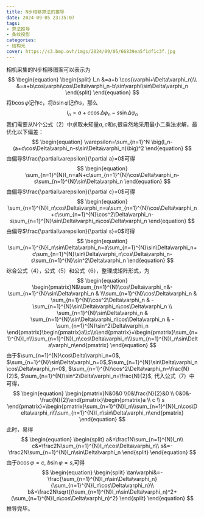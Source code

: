 ```yaml
---
title: N步相移算法的推导
date: 2024-09-05 23:35:07
tags: 
- 算法推导 
- 条纹投影
categories: 
- 结构光
cover: https://s3.bmp.ovh/imgs/2024/09/05/66839ea5f1df1c3f.jpg
---
```

相机采集的N步相移图案可以表示为
$$
\begin{equation}
\begin{split}   I_n &=a+b \cos(\varphi+\Delta\varphi_n)\\
      &=a+b\cos\varphi\cos\Delta\varphi_n-b\sin\varphi\sin\Delta\varphi_n
\end{split}
\end{equation}
$$
将$b\cos\varphi$记作$c$，将$b\sin\varphi$记作$s$，那么
$$
\begin{equation}
I_n=a+c\cos\Delta\varphi_n-s\sin\Delta\varphi_n
\end{equation}
$$
我们需要从N个公式（2）中求取未知量$a,c$和$s$,很自然地采用最小二乘法求解，最优化以下偏差：
$$
\begin{equation}
\varepsilon=\sum_{n=1}^N \big(I_n-(a+c\cos\Delta\varphi_n-s\sin\Delta\varphi_n)\big)^2
\end{equation}
$$
由偏导$\frac{\partial\varepsilon}{\partial a}=0$可得
$$
\begin{equation}
\sum_{n=1}^{N}I_n=aN+c\sum_{n=1}^{N}\cos\Delta\varphi_n-s\sum_{n=1}^{N}\sin\Delta\varphi_n
\end{equation}
$$
由偏导$\frac{\partial\varepsilon}{\partial c}=0$可得
$$
\begin{equation}
\sum_{n=1}^{N}I_n\cos\Delta\varphi_n=a\sum_{n=1}^{N}\cos\Delta\varphi_n+c\sum_{n=1}^{N}\cos^2\Delta\varphi_n-s\sum_{n=1}^{N}\sin\Delta\varphi_n\cos\Delta\varphi_n
\end{equation}
$$
由偏导$\frac{\partial\varepsilon}{\partial s}=0$可得
$$
\begin{equation}
\sum_{n=1}^{N}I_n\sin\Delta\varphi_n=a\sum_{n=1}^{N}\sin\Delta\varphi_n+c\sum_{n=1}^{N}\sin\Delta\varphi_n\cos\Delta\varphi_n-s\sum_{n=1}^{N}\sin^2\Delta\varphi_n
\end{equation}
$$
综合公式（4），公式（5）和公式（6），整理成矩阵形式，为
$$
\begin{equation}
\begin{pmatrix}N&\sum_{n=1}^{N}\cos\Delta\varphi_n&-\sum_{n=1}^{N}\sin\Delta\varphi_n & \\\sum_{n=1}^{N}\cos\Delta\varphi_n & \sum_{n=1}^{N}\cos^2\Delta\varphi_n & -\sum_{n=1}^{N}\sin\Delta\varphi_n\cos\Delta\varphi_n \\ \sum_{n=1}^{N}\sin\Delta\varphi_n &  \sum_{n=1}^{N}\sin\Delta\varphi_n\cos\Delta\varphi_n & -\sum_{n=1}^{N}\sin^2\Delta\varphi_n  \end{pmatrix}\begin{pmatrix}a\\c\\s\end{pmatrix}=\begin{pmatrix}\sum_{n=1}^{N}I_n\\\sum_{n=1}^{N}I_n\cos\Delta\varphi_n\\\sum_{n=1}^{N}I_n\sin\Delta\varphi_n\end{pmatrix}
\end{equation}
$$
由于$\sum_{n=1}^{N}\cos\Delta\varphi_n=0$, $\sum_{n=1}^{N}\sin\Delta\varphi_n=0$,$\sum_{n=1}^{N}\sin\Delta\varphi_n\cos\Delta\varphi_n=0$, $\sum_{n=1}^{N}\cos^2\Delta\varphi_n=\frac{N}{2}$, $\sum_{n=1}^{N}\sin^2\Delta\varphi_n=\frac{N}{2}$, 代入公式（7）中可得，
$$
\begin{equation}
\begin{pmatrix}N&0&0 \\0&\frac{N}{2}&0 \\ 0&0&-\frac{N}{2}\end{pmatrix}\begin{pmatrix}a \\ c \\ s \end{pmatrix}=\begin{pmatrix}\sum_{n=1}^{N}I_n\\\sum_{n=1}^{N}I_n\cos\Delta\varphi_n\\\sum_{n=1}^{N}I_n\sin\Delta\varphi_n\end{pmatrix}
\end{equation}
$$
此时，易得
$$
\begin{equation}
\begin{split}
a&=\frac1N\sum_{n=1}^{N}I_n\\
c&=\frac2N\sum_{n=1}^{N}I_n\cos\Delta\varphi_n\\
s&=-\frac2N\sum_{n=1}^{N}I_n\sin\Delta\varphi_n
\end{split}
\end{equation}
$$
由于$b\cos\varphi=c$, $b\sin\varphi=s$,可得
$$
\begin{equation}
\begin{split}
\tan\varphi&=-\frac{\sum_{n=1}^{N}I_n\sin\Delta\varphi_n}{\sum_{n=1}^{N}I_n\cos\Delta\varphi_n}\\
b&=\frac2N\sqrt{(\sum_{n=1}^{N}I_n\sin\Delta\varphi_n)^2+(\sum_{n=1}^{N}I_n\cos\Delta\varphi_n)^2}
\end{split}
\end{equation}
$$
推导完毕。

